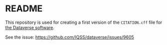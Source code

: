 # README

This repository is used for creating a first version of the `CITATION.cff` file for [the Dataverse software](https://github.com/IQSS/dataverse).

See the issue: https://github.com/IQSS/dataverse/issues/9605
